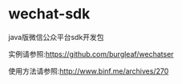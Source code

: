 wechat-sdk
==========

java版微信公众平台sdk开发包

实例请参照:https://github.com/burgleaf/wechatser

使用方法请参照:http://www.binf.me/archives/270
